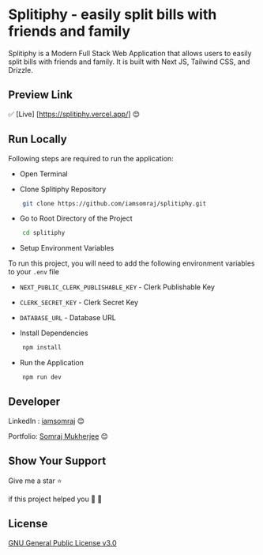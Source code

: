 # Splitiphy - easily split bills with friends and family

Splitiphy is a Modern Full Stack Web Application that allows users to easily split bills with friends and family. It is built with Next JS, Tailwind CSS, and Drizzle.

## Preview Link

✅ [Live] [https://splitiphy.vercel.app/] 😊

## Run Locally

Following steps are required to run the application:

- Open Terminal

- Clone Splitiphy Repository

```bash
    git clone https://github.com/iamsomraj/splitiphy.git
```

- Go to Root Directory of the Project

```bash
    cd splitiphy
```

- Setup Environment Variables

To run this project, you will need to add the following environment variables to your `.env` file

- `NEXT_PUBLIC_CLERK_PUBLISHABLE_KEY` - Clerk Publishable Key
- `CLERK_SECRET_KEY` - Clerk Secret Key
- `DATABASE_URL` - Database URL

- Install Dependencies

```bash
    npm install
```

- Run the Application

```bash
    npm run dev
```

## Developer

LinkedIn : [iamsomraj](https://www.linkedin.com/in/iamsomraj/) 😊

Portfolio: [Somraj Mukherjee](https://iamsomraj.github.io/) 😊

## Show Your Support

Give me a star ⭐

if this project helped you 👦 👧

## License

[GNU General Public License v3.0](https://www.gnu.org/licenses/gpl-3.0.html)
